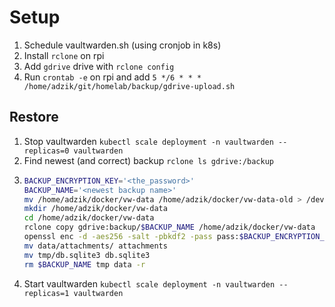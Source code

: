 # Setup

1. Schedule vaultwarden.sh (using cronjob in k8s)
2. Install `rclone` on rpi
3. Add `gdrive` drive with `rclone config`
4. Run `crontab -e` on rpi and add `5 */6 * * * /home/adzik/git/homelab/backup/gdrive-upload.sh`

## Restore

1. Stop vaultwarden `kubectl scale deployment -n vaultwarden --replicas=0 vaultwarden`
2. Find newest (and correct) backup `rclone ls gdrive:/backup`
3. ```bash
   BACKUP_ENCRYPTION_KEY='<the_password>'
   BACKUP_NAME='<newest backup name>'
   mv /home/adzik/docker/vw-data /home/adzik/docker/vw-data-old > /dev/null 2>&1
   mkdir /home/adzik/docker/vw-data
   cd /home/adzik/docker/vw-data
   rclone copy gdrive:backup/$BACKUP_NAME /home/adzik/docker/vw-data
   openssl enc -d -aes256 -salt -pbkdf2 -pass pass:$BACKUP_ENCRYPTION_KEY -in /home/adzik/docker/vw-data/$BACKUP_NAME | tar xz -C /home/adzik/docker/vw-data
   mv data/attachments/ attachments
   mv tmp/db.sqlite3 db.sqlite3
   rm $BACKUP_NAME tmp data -r
   ```
4. Start vaultwarden `kubectl scale deployment -n vaultwarden --replicas=1 vaultwarden`
